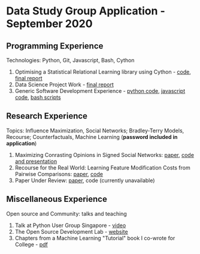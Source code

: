 # Data Study Group Application - September 2020


## Programming Experience
Technologies: Python, Git, Javascript, Bash, Cython

1. Optimising a Statistical Relational Learning library using Cython - [code](https://github.com/kaivalyar/pracmln), [final report](https://kaivalyar.github.io/gsoc18-pracmln/)
2. Data Science Project Work - [final report](https://not-a-hot-dog.github.io/spotify_project/)
3. Generic Software Development Experience - [python code](https://github.com/kaivalyar/HistManager), [javascript code](https://github.com/kaivalyar/GitPreview), [bash scripts](https://github.com/kaivalyar/ToggleTouch)

## Research Experience
Topics: Influence Maximization, Social Networks; Bradley-Terry Models, Recourse; Counterfactuals, Machine Learning
(**password included in application**)

1. Maximizing Conrasting Opinions in Signed Social Networks: [paper](https://www.ntu.edu.sg/home/arijit.khan/Papers/cosine.pdf), [code and presentation](https://github.com/kaivalyar/COSiNeMax)
2. Recourse for the Real World: Learning Feature Modification Costs from Pairwise Comparisons: [paper](https://github.com/kaivalyar/DSG/blob/master/papers.zip), [code](https://github.com/kaivalyar/RealWorldRecourse)
3. Paper Under Review: [paper](https://github.com/kaivalyar/DSG/blob/master/papers.zip), code (currently unavailable)

## Miscellaneous Experience
Open source and Community: talks and teaching

1. Talk at Python User Group Singapore - [video](https://youtu.be/oeAlfulilXo)
2. The Open Source Development Lab - [website](https://osdlabs.github.io/projects.html)
3. Chapters from a Machine Learning "Tutorial" book I co-wrote for College - [pdf](https://github.com/kaivalyar/DSG/blob/master/TutBook-InitialDraft.pdf)
